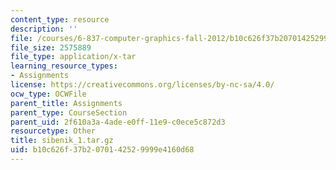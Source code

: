 ```yaml
---
content_type: resource
description: ''
file: /courses/6-837-computer-graphics-fall-2012/b10c626f37b2070142529999e4160d68_sibenik_1.tar.gz
file_size: 2575889
file_type: application/x-tar
learning_resource_types:
- Assignments
license: https://creativecommons.org/licenses/by-nc-sa/4.0/
ocw_type: OCWFile
parent_title: Assignments
parent_type: CourseSection
parent_uid: 2f610a3a-4ade-e0ff-11e9-c0ece5c872d3
resourcetype: Other
title: sibenik_1.tar.gz
uid: b10c626f-37b2-0701-4252-9999e4160d68
---
```

